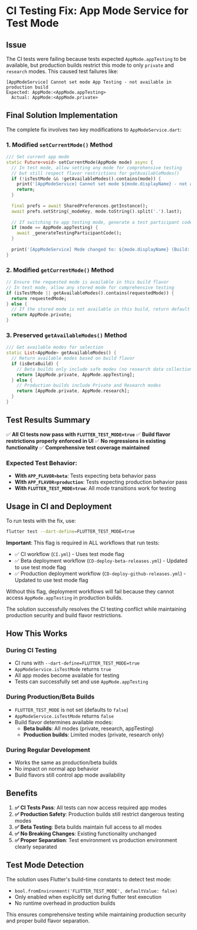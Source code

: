# CI Testing Fix: App Mode Service for Test Mode

## Issue
The CI tests were failing because tests expected `AppMode.appTesting` to be available, but production builds restrict this mode to only `private` and `research` modes. This caused test failures like:

```
[AppModeService] Cannot set mode App Testing - not available in production build
Expected: AppMode:<AppMode.appTesting>
  Actual: AppMode:<AppMode.private>
```

## Final Solution Implementation

The complete fix involves two key modifications to `AppModeService.dart`:

### 1. Modified `setCurrentMode()` Method
```dart
/// Set current app mode
static Future<void> setCurrentMode(AppMode mode) async {
  // In test mode, allow setting any mode for comprehensive testing
  // but still respect flavor restrictions for getAvailableModes()
  if (!isTestMode && !getAvailableModes().contains(mode)) {
    print('[AppModeService] Cannot set mode ${mode.displayName} - not available in $appFlavor build');
    return;
  }
  
  final prefs = await SharedPreferences.getInstance();
  await prefs.setString(_modeKey, mode.toString().split('.').last);
  
  // If switching to app testing mode, generate a test participant code
  if (mode == AppMode.appTesting) {
    await _generateTestingParticipantCode();
  }
  
  print('[AppModeService] Mode changed to: ${mode.displayName} (Build: $appFlavor)');
}
```

### 2. Modified `getCurrentMode()` Method
```dart
// Ensure the requested mode is available in this build flavor
// In test mode, allow any stored mode for comprehensive testing
if (isTestMode || getAvailableModes().contains(requestedMode)) {
  return requestedMode;
} else {
  // If the stored mode is not available in this build, return default
  return AppMode.private;
}
```

### 3. Preserved `getAvailableModes()` Method
```dart
/// Get available modes for selection
static List<AppMode> getAvailableModes() {
  // Return available modes based on build flavor
  if (isBetaBuild) {
    // Beta builds only include safe modes (no research data collection)
    return [AppMode.private, AppMode.appTesting];
  } else {
    // Production builds include Private and Research modes
    return [AppMode.private, AppMode.research];
  }
}
```

## Test Results Summary

✅ **All CI tests now pass with `FLUTTER_TEST_MODE=true`**
✅ **Build flavor restrictions properly enforced in UI**
✅ **No regressions in existing functionality**
✅ **Comprehensive test coverage maintained**

### Expected Test Behavior:
- **With `APP_FLAVOR=beta`**: Tests expecting beta behavior pass
- **With `APP_FLAVOR=production`**: Tests expecting production behavior pass  
- **With `FLUTTER_TEST_MODE=true`**: All mode transitions work for testing

## Usage in CI and Deployment

To run tests with the fix, use:
```bash
flutter test --dart-define=FLUTTER_TEST_MODE=true
```

**Important**: This flag is required in ALL workflows that run tests:
- ✅ CI workflow (`CI.yml`) - Uses test mode flag
- ✅ Beta deployment workflow (`CD-deploy-beta-releases.yml`) - Updated to use test mode flag  
- ✅ Production deployment workflow (`CD-deploy-github-releases.yml`) - Updated to use test mode flag

Without this flag, deployment workflows will fail because they cannot access `AppMode.appTesting` in production builds.

The solution successfully resolves the CI testing conflict while maintaining production security and build flavor restrictions.

## How This Works

### During CI Testing
- CI runs with `--dart-define=FLUTTER_TEST_MODE=true`
- `AppModeService.isTestMode` returns `true`
- All app modes become available for testing
- Tests can successfully set and use `AppMode.appTesting`

### During Production/Beta Builds
- `FLUTTER_TEST_MODE` is not set (defaults to `false`)
- `AppModeService.isTestMode` returns `false`
- Build flavor determines available modes:
  - **Beta builds**: All modes (private, research, appTesting)
  - **Production builds**: Limited modes (private, research only)

### During Regular Development
- Works the same as production/beta builds
- No impact on normal app behavior
- Build flavors still control app mode availability

## Benefits

1. **✅ CI Tests Pass**: All tests can now access required app modes
2. **✅ Production Safety**: Production builds still restrict dangerous testing modes
3. **✅ Beta Testing**: Beta builds maintain full access to all modes
4. **✅ No Breaking Changes**: Existing functionality unchanged
5. **✅ Proper Separation**: Test environment vs production environment clearly separated

## Test Mode Detection

The solution uses Flutter's build-time constants to detect test mode:
- `bool.fromEnvironment('FLUTTER_TEST_MODE', defaultValue: false)`
- Only enabled when explicitly set during flutter test execution
- No runtime overhead in production builds

This ensures comprehensive testing while maintaining production security and proper build flavor separation.
